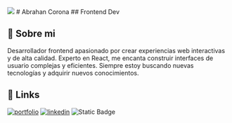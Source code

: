 
<img src= "https://i.pinimg.com/564x/d8/1b/ae/d81baeb463fe76a14d6b22b69712868a.jpg">
# Abrahan Corona
## Frontend Dev


## 🚀 Sobre mi
Desarrollador frontend apasionado por crear experiencias web interactivas y de alta calidad. Experto en React, me encanta construir interfaces de usuario complejas y eficientes. Siempre estoy buscando nuevas tecnologías y adquirir nuevos conocimientos.

## 🔗 Links
[![portfolio](https://img.shields.io/badge/my_portfolio-000?style=for-the-badge&logo=ko-fi&logoColor=white)](https://katherineoelsner.com/)
[![linkedin](https://img.shields.io/badge/linkedin-0A66C2?style=for-the-badge&logo=linkedin&logoColor=white)](https://www.linkedin.com/)
![Static Badge](https://img.shields.io/badge/curriculum%20vitae-red?style=for-the-badge&link=https%3A%2F%2Fdrive.google.com%2Ffile%2Fd%2F1hmRpnPt0S6oog9ta7eybBJkZcbmH9kIa%2Fview%3Fusp%3Ddrive_link)




